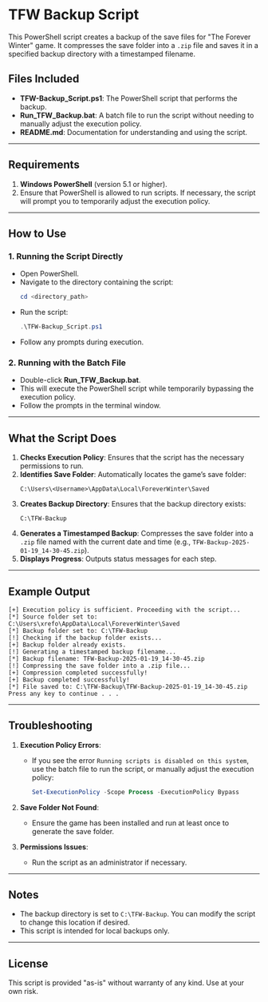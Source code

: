 # TFW Backup Script

This PowerShell script creates a backup of the save files for "The Forever Winter" game. It compresses the save folder into a `.zip` file and saves it in a specified backup directory with a timestamped filename.

## Files Included
- **TFW-Backup_Script.ps1**: The PowerShell script that performs the backup.
- **Run_TFW_Backup.bat**: A batch file to run the script without needing to manually adjust the execution policy.
- **README.md**: Documentation for understanding and using the script.

---

## Requirements
1. **Windows PowerShell** (version 5.1 or higher).
2. Ensure that PowerShell is allowed to run scripts. If necessary, the script will prompt you to temporarily adjust the execution policy.

---

## How to Use

### 1. Running the Script Directly
- Open PowerShell.
- Navigate to the directory containing the script:
  ```powershell
  cd <directory_path>
  ```
- Run the script:
  ```powershell
  .\TFW-Backup_Script.ps1
  ```
- Follow any prompts during execution.

### 2. Running with the Batch File
- Double-click **Run_TFW_Backup.bat**.
- This will execute the PowerShell script while temporarily bypassing the execution policy.
- Follow the prompts in the terminal window.

---

## What the Script Does
1. **Checks Execution Policy**: Ensures that the script has the necessary permissions to run.
2. **Identifies Save Folder**: Automatically locates the game’s save folder:
   ```
   C:\Users\<Username>\AppData\Local\ForeverWinter\Saved
   ```
3. **Creates Backup Directory**: Ensures that the backup directory exists:
   ```
   C:\TFW-Backup
   ```
4. **Generates a Timestamped Backup**: Compresses the save folder into a `.zip` file named with the current date and time (e.g., `TFW-Backup-2025-01-19_14-30-45.zip`).
5. **Displays Progress**: Outputs status messages for each step.

---

## Example Output
```plaintext
[+] Execution policy is sufficient. Proceeding with the script...
[*] Source folder set to: C:\Users\xrefo\AppData\Local\ForeverWinter\Saved
[*] Backup folder set to: C:\TFW-Backup
[!] Checking if the backup folder exists...
[+] Backup folder already exists.
[!] Generating a timestamped backup filename...
[*] Backup filename: TFW-Backup-2025-01-19_14-30-45.zip
[!] Compressing the save folder into a .zip file...
[+] Compression completed successfully!
[+] Backup completed successfully!
[*] File saved to: C:\TFW-Backup\TFW-Backup-2025-01-19_14-30-45.zip
Press any key to continue . . .
```

---

## Troubleshooting
1. **Execution Policy Errors**:
   - If you see the error `Running scripts is disabled on this system`, use the batch file to run the script, or manually adjust the execution policy:
     ```powershell
     Set-ExecutionPolicy -Scope Process -ExecutionPolicy Bypass
     ```

2. **Save Folder Not Found**:
   - Ensure the game has been installed and run at least once to generate the save folder.

3. **Permissions Issues**:
   - Run the script as an administrator if necessary.

---

## Notes
- The backup directory is set to `C:\TFW-Backup`. You can modify the script to change this location if desired.
- This script is intended for local backups only.

---

## License
This script is provided "as-is" without warranty of any kind. Use at your own risk.


